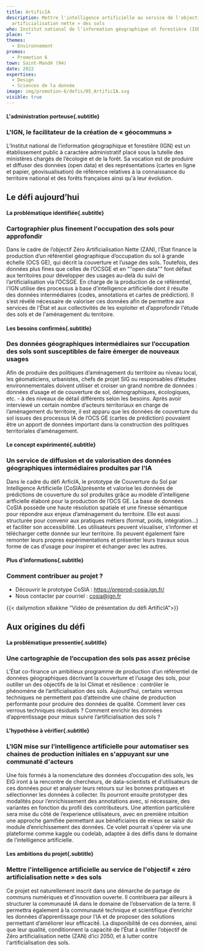```yaml
---
title: ArtificIA
description: Mettre l'intelligence artificielle au service de l'objectif « zéro
  artificialisation nette » des sols
who: Institut national de l’information géographique et forestière (IGN)
place: ""
themes:
  - Environnement
promos:
  - Promotion 6
town: Saint-Mandé (94)
date: 2022
expertises:
  - Design
  - Sciences de la donnée
image: img/promotion-6/defis/05_ArtificIA.svg
visible: true
---
```

#### L'administration porteuse{.subtitle}

### L'IGN, le facilitateur de la création de « géocommuns »

L’Institut national de l’information géographique et forestière (IGN) est un établissement public à caractère administratif placé sous la tutelle des ministères chargés de l’écologie et de la forêt. Sa vocation est de produire et diffuser des données (open data) et des représentations (cartes en ligne et papier, géovisualisation) de référence relatives à la connaissance du territoire national et des forêts françaises ainsi qu'à leur évolution.

## Le défi aujourd’hui

#### La problématique identifiée{.subtitle}

### Cartographier plus finement l'occupation des sols pour approfondir

Dans le cadre de l’objectif Zéro Artificialisation Nette (ZAN), l’État finance la production d’un référentiel géographique d’occupation du sol à grande échelle (OCS GE), qui décrit la couverture et l’usage des sols. Toutefois, des données plus fines que celles de l’OCSGE et en ""open data"" font défaut aux territoires pour développer des usages au-delà du suivi de l’artificialisation via l’OCSGE. En charge de la production de ce référentiel, l'IGN utilise des processus à base d’intelligence artificielle dont il résulte des données intermédiaires (codes, annotations et cartes de prédiction). Il s’est révélé nécessaire de valoriser ces données afin de permettre aux services de l'État et aux collectivités de les exploiter et d’approfondir l'étude des sols et de l'aménagement du territoire.

#### Les besoins confirmés{.subtitle}

### Des données géographiques intermédiaires sur l’occupation des sols sont susceptibles de faire émerger de nouveaux usages

Afin de produire des politiques d’aménagement du territoire au niveau local, les géomaticiens, urbanistes, chefs de projet SIG ou responsables d’études environnementales doivent utiliser et croiser un grand nombre de données : données d’usage et de couverture de sol, démographiques, écologiques, etc. - à des niveaux de détail différents selon les besoins. Après avoir interviewé un certain nombre d’acteurs territoriaux en charge de l’aménagement du territoire, il est apparu que les données de couverture du sol issues des processus IA de l’OCS GE (cartes de prédiction) pouvaient être un apport de données important dans la construction des politiques territoriales d’aménagement.

#### Le concept expérimenté{.subtitle}

### Un service de diffusion et de valorisation des données géographiques intermédiaires produites par l'IA

Dans le cadre du défi ArficIA, le prototype de Couverture du Sol par Intelligence Artificielle (CoSIA)présente et valorise les données de prédictions de couverture du sol produites grâce au modèle d'intelligene artficielle élaboré pour la production de l’OCS GE. La base de données CoSIA possède une haute résolution spatiale et une finesse sémantique pour répondre aux enjeux d’aménagement du territoire. Elle est aussi structurée pour convenir aux pratiques métiers (format, poids, intégration…) et faciliter son accessibilité. Les utilisateurs peuvent visualiser, s’informer et télécharger cette donnée sur leur territoire. Ils peuvent également faire remonter leurs propres expérimentations et présenter leurs travaux sous forme de cas d’usage pour inspirer et échanger avec les autres.

#### Plus d'informations{.subtitle}

### Comment contribuer au projet ?

* Découvrir le prototype CoSIA : https://preprod-cosia.ign.fr/ 
* Nous contacter par courriel : cosia@ign.fr

{{< dailymotion x8akkne "Vidéo de présentation du défi ArtificIA">}}

## Aux origines du défi

#### La problématique pressentie{.subtitle}

### Une cartographie de l’occupation des sols pas assez précise

L’État co-finance un ambitieux programme de production d’un référentiel de données géographiques décrivant la couverture et l’usage des sols, pour outiller un des objectifs de la loi Climat et résilience : contrôler le phénomène de l’artificialisation des sols.
Aujourd’hui, certains verrous techniques ne permettent pas d’atteindre une chaine de production performante pour produire des données de qualité. Comment lever ces verrous techniques résiduels ? Comment enrichir les données d’apprentissage pour mieux suivre l’artificialisation des sols ?

#### L'hypothèse à vérifier{.subtitle}

### L’IGN mise sur l’intelligence artificielle pour automatiser ses chaines de production initiales en s'appuyant sur une communaté d'acteurs

Une fois formés à la nomenclature des données d’occupation des sols, les EIG iront à la rencontre de chercheurs, de data-scientists et d’utilisateurs de ces données pour et analyser leurs retours sur les bonnes pratiques et sélectionner les données à collecter. Ils pourront ensuite prototyper des modalités pour l’enrichissement des annotations avec, si nécessaire, des variantes en fonction du profil des contributeurs. 
Une attention particulière sera mise du côté de l’experience utilisateurs, avec en première intuition une approche gamifiée permettant aux bénéficiaires de mieux se saisir du module d’enrichissement des données. Ce volet pourrait s'opérer via une plateforme comme kaggle ou codelab, adaptée à des défis dans le domaine de l’intelligence artificielle.

#### Les ambitions du projet{.subtitle}

### Mettre l'intelligence artificielle au service de l'objectif « zéro artificialisation nette » des sols

Ce projet est naturellement inscrit dans une démarche de partage de communs numériques et d’innovation ouverte. Il contribuera par ailleurs à structurer la communauté́ IA dans le domaine de l’observation de la terre. 
Il permettra également à la communauté technique et scientifique d’enrichir les données d’apprentissage pour l’IA et de proposer des solutions permettant d’améliorer leur efficacité́. La disponibilité́ de ces données, ainsi que leur qualité, conditionnent la capacité de l’État à outiller l’objectif de Zéro artificialisation nette (ZAN) d’ici 2050, et à lutter contre l'artificialisation des sols.